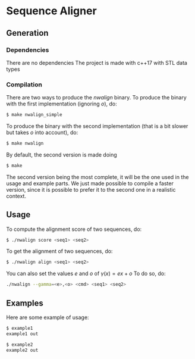 # Sequence Aligner

## Generation

### Dependencies

There are no dependencies
The project is made with c++17 with STL data types

### Compilation



There are two ways to produce the _nwalign_ binary. To produce the binary with the first implementation (ignoring _o_), do:
```bash
$ make nwalign_simple
```
To produce the binary with the second implementation (that is a bit slower but takes _o_ into account), do:
```bash
$ make nwalign
```
By default, the second version is made doing
```bash
$ make
```
The second version being the most complete, it will be the one used in the usage and example parts. We just made possible to compile a faster version, since it is possible to prefer it to the second one in a realistic context.
## Usage

To compute the alignment score of two sequences, do:
```bash
$ ./nwalign score <seq1> <seq2>
```

To get the alignment of two sequences, do:
```bash
$ ./nwalign align <seq1> <seq2>
```

You can also set the values $e$ and $o$ of $\gamma(x) = ex + o$
To do so, do:
```bash
./nwalign --gamma=<e>,<o> <cmd> <seq1> <seq2>
```

## Examples

Here are some example of usage:

```bash
$ example1
example1 out
```

```bash
$ example2
example2 out
```

